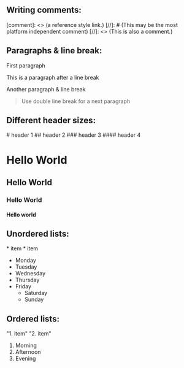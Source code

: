 [//]: # (comments)
## Writing comments:


\[comment]: <> (a reference style link.)
\[//]\: # (This may be the most platform independent comment)
\[//]: <> (This is also a comment.)


[//]: # (paragraphs and line break)

## Paragraphs & line break:
First paragraph

This is a paragraph after a line break

Another paragraph & line break

>Use double line break for a next paragraph


[//]: # (Headers)

## Different header sizes:

\# header 1
\## header 2
\### header 3
\#### header 4

# Hello World
## Hello World
### Hello World
#### Hello world


[//]: # (unordered list)
## Unordered lists:

\* item
\* item

* Monday
* Tuesday
* Wednesday
* Thursday
* Friday
  * Saturday
  * Sunday

[//]: # (ordered list)
## Ordered lists:

"1. item"
"2. item"

1. Morning
2. Afternoon
3. Evening